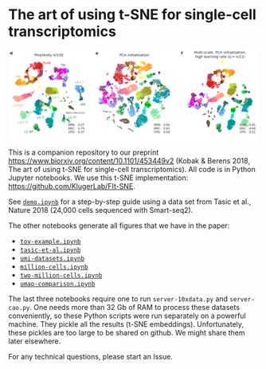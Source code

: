 # The art of using t-SNE for single-cell transcriptomics

![Pretty perplexity](pretty-perplexity.png)

This is a companion repository to our preprint https://www.biorxiv.org/content/10.1101/453449v2 (Kobak & Berens 2018, The art of using t-SNE for single-cell transcriptomics). All code is in Python Jupyter notebooks. We use this t-SNE implementation: https://github.com/KlugerLab/FIt-SNE.

See [`demo.ipynb`](https://github.com/berenslab/rna-seq-tsne/blob/master/demo.ipynb) for a step-by-step guide using a data set from Tasic et al., Nature 2018 (24,000 cells sequenced with Smart-seq2).

The other notebooks generate all figures that we have in the paper:

* [`toy-example.ipynb`](https://github.com/berenslab/rna-seq-tsne/blob/master/toy-example.ipynb)
* [`tasic-et-al.ipynb`](https://github.com/berenslab/rna-seq-tsne/blob/master/tasic-et-al.ipynb)
* [`umi-datasets.ipynb`](https://github.com/berenslab/rna-seq-tsne/blob/master/umi-datasets.ipynb)
* [`million-cells.ipynb`](https://github.com/berenslab/rna-seq-tsne/blob/master/million-cells.ipynb)
* [`two-million-cells.ipynb`](https://github.com/berenslab/rna-seq-tsne/blob/master/two-million-cells.ipynb)
* [`umap-comparison.ipynb`](https://github.com/berenslab/rna-seq-tsne/blob/master/umap-comparison.ipynb)

The last three notebooks require one to run `server-10xdata.py` and `server-cao.py`. One needs more than 32 Gb of RAM to process these datasets conveniently, so these Python scripts were run separately on a powerful machine. They pickle all the results (t-SNE embeddings). Unfortunately, these pickles are too large to be shared on github. We might share them later elsewhere.
   
For any technical questions, please start an Issue.
